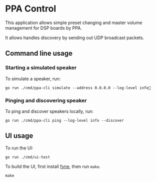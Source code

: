 # PPA Control

This application allows simple preset changing and master volume management
for DSP boards by PPA.

It allows handles discovery by sending out UDP broadcast packets.

## Command line usage

### Starting a simulated speaker

To simulate a speaker, run:

```shell
go run ./cmd/ppa-cli simulate --address 0.0.0.0 --log-level info
```

### Pinging and discovering speaker

To ping and discover speakers locally, run:

```shell 
go run ./cmd/ppa-cli ping --log-level info --discover
```

## UI usage

To run the UI:

```shell
go run ./cmd/ui-test
```

To build the UI, first install [fyne](https://developer.fyne.io/started/),
then run `make`.

```shell 
make
```